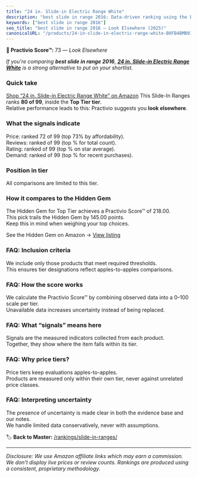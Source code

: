```yaml
---
title: "24 in. Slide-in Electric Range White"
description: "best slide in range 2016: Data-driven ranking using the Practivio Score™. Positioned by quality, value, demand, findability, momentum."
keywords: ["best slide in range 2016"]
seo_title: "best slide in range 2016 — Look Elsewhere (2025)"
canonicalURL: "/products/24-in-slide-in-electric-range-white-B0FB4BMB91/"
---
```


**🚫 Practivio Score™:** 73 — _Look Elsewhere_


*If you're comparing **best slide in range 2016**, **[24 in. Slide-in Electric Range White](https://www.amazon.com/dp/B0FB4BMB91?tag=practivio-20)** is a strong alternative to put on your shortlist.*
### Quick take
[Shop “24 in. Slide-in Electric Range White” on Amazon](https://www.amazon.com/dp/B0FB4BMB91?tag=practivio-20)
This Slide-In Ranges ranks **80 of 99**, inside the **Top Tier tier**.  
Relative performance leads to this: Practivio suggests you **look elsewhere**.

### What the signals indicate
Price: ranked 72 of 99 (top 73% by affordability).  
Reviews: ranked  of 99 (top % for total count).  
Rating: ranked  of 99 (top % on star average).  
Demand: ranked  of 99 (top % for recent purchases).

### Position in tier
All comparisons are limited to this tier.

### How it compares to the Hidden Gem
The Hidden Gem for Top Tier achieves a Practivio Score™ of 218.00.  
This pick trails the Hidden Gem by 145.00 points.  
Keep this in mind when weighing your top choices.  

See the Hidden Gem on Amazon → [View listing](https://www.amazon.com/dp/B088FZHKKL?tag=practivio-20)

### FAQ: Inclusion criteria
We include only those products that meet required thresholds.  
This ensures tier designations reflect apples-to-apples comparisons.

### FAQ: How the score works
We calculate the Practivio Score™ by combining observed data into a 0–100 scale per tier.  
Unavailable data increases uncertainty instead of being replaced.

### FAQ: What “signals” means here
Signals are the measured indicators collected from each product.  
Together, they show where the item falls within its tier.

### FAQ: Why price tiers?
Price tiers keep evaluations apples-to-apples.  
Products are measured only within their own tier, never against unrelated price classes.

### FAQ: Interpreting uncertainty
The presence of uncertainty is made clear in both the evidence base and our notes.  
We handle limited data conservatively, never with assumptions.


🏷️ **Back to Master:** [/rankings/slide-in-ranges/](/rankings/slide-in-ranges/)

---
_Disclosure: We use Amazon affiliate links which may earn a commission. We don’t display live prices or review counts. Rankings are produced using a consistent, proprietary methodology._
